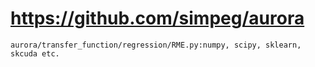 # https://github.com/simpeg/aurora

```console
aurora/transfer_function/regression/RME.py:numpy, scipy, sklearn, skcuda etc.

```
